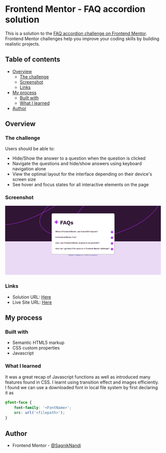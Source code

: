 # Frontend Mentor - FAQ accordion solution

This is a solution to the [FAQ accordion challenge on Frontend Mentor](https://www.frontendmentor.io/challenges/faq-accordion-wyfFdeBwBz). Frontend Mentor challenges help you improve your coding skills by building realistic projects. 

## Table of contents

- [Overview](#overview)
  - [The challenge](#the-challenge)
  - [Screenshot](#screenshot)
  - [Links](#links)
- [My process](#my-process)
  - [Built with](#built-with)
  - [What I learned](#what-i-learned)
- [Author](#author)


## Overview

### The challenge

Users should be able to:

- Hide/Show the answer to a question when the question is clicked
- Navigate the questions and hide/show answers using keyboard navigation alone
- View the optimal layout for the interface depending on their device's screen size
- See hover and focus states for all interactive elements on the page

### Screenshot

![Screenshot](./assets/images/screenshot.png)


### Links

- Solution URL: [Here](./index.html)
- Live Site URL: [Here](https://sagnik-nandi.github.io/FAQ-accordion/)

## My process

### Built with

- Semantic HTML5 markup
- CSS custom properties
- Javascript


### What I learned

It was a great recap of Javascript functions as well as introduced many features found in CSS. I learnt using transition effect and images efficiently. I found we can use a downloaded font in local file system by first declaring it as 

```CSS
@font-face {
    font-family: '<FontName>';
    src: url('<filepath>');
}
```


## Author


- Frontend Mentor - [@SagnikNandi](https://www.frontendmentor.io/profile/Sagnik-Nandi)
